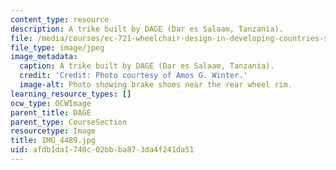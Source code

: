```yaml
---
content_type: resource
description: A trike built by DAGE (Dar es Salaam, Tanzania).
file: /media/courses/ec-721-wheelchair-design-in-developing-countries-spring-2009/afdb1da1740c02bbba873da4f241da51_IMG_4489.jpg
file_type: image/jpeg
image_metadata:
  caption: A trike built by DAGE (Dar es Salaam, Tanzania).
  credit: 'Credit: Photo courtesy of Amos G. Winter.'
  image-alt: Photo showing brake shoes near the rear wheel rim.
learning_resource_types: []
ocw_type: OCWImage
parent_title: DAGE
parent_type: CourseSection
resourcetype: Image
title: IMG_4489.jpg
uid: afdb1da1-740c-02bb-ba87-3da4f241da51
---
```

